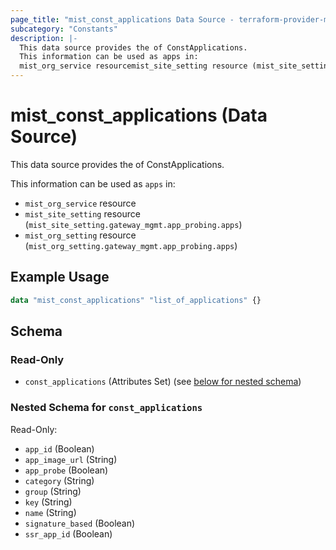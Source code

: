 ```yaml
---
page_title: "mist_const_applications Data Source - terraform-provider-mist"
subcategory: "Constants"
description: |-
  This data source provides the of ConstApplications.
  This information can be used as apps in:
  mist_org_service resourcemist_site_setting resource (mist_site_setting.gateway_mgmt.app_probing.apps)mist_org_setting resource (mist_org_setting.gateway_mgmt.app_probing.apps)
---
```


# mist_const_applications (Data Source)

This data source provides the of ConstApplications.

This information can be used as `apps` in:
* `mist_org_service` resource
* `mist_site_setting` resource (`mist_site_setting.gateway_mgmt.app_probing.apps`)
* `mist_org_setting` resource (`mist_org_setting.gateway_mgmt.app_probing.apps`)


## Example Usage

```terraform
data "mist_const_applications" "list_of_applications" {}
```

<!-- schema generated by tfplugindocs -->
## Schema

### Read-Only

- `const_applications` (Attributes Set) (see [below for nested schema](#nestedatt--const_applications))

<a id="nestedatt--const_applications"></a>
### Nested Schema for `const_applications`

Read-Only:

- `app_id` (Boolean)
- `app_image_url` (String)
- `app_probe` (Boolean)
- `category` (String)
- `group` (String)
- `key` (String)
- `name` (String)
- `signature_based` (Boolean)
- `ssr_app_id` (Boolean)